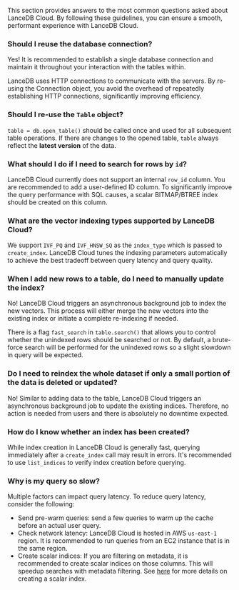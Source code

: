 This section provides answers to the most common questions asked about LanceDB Cloud. By following these guidelines, you can ensure a smooth, performant experience with LanceDB Cloud.

### Should I reuse the database connection?
Yes! It is recommended to establish a single database connection and maintain it throughout your interaction with the tables within. 

LanceDB uses HTTP connections to communicate with the servers. By re-using the Connection object, you avoid the overhead of repeatedly establishing HTTP connections, significantly improving efficiency.

### Should I re-use the `Table` object?
`table = db.open_table()` should be called once and used for all subsequent table operations. If there are changes to the opened table, `table` always reflect the **latest version** of the data. 

### What should I do if I need to search for rows by `id`?
LanceDB Cloud currently does not support an internal `row_id` column. You are recommended to add a 
user-defined ID column. To significantly improve the query performance with SQL causes, a scalar BITMAP/BTREE index should be created on this column. 

### What are the vector indexing types supported by LanceDB Cloud?
We support `IVF_PQ` and `IVF_HNSW_SQ` as the `index_type` which is passed to `create_index`. LanceDB Cloud tunes the indexing parameters automatically to achieve the best tradeoff between query latency and query quality.

### When I add new rows to a table, do I need to manually update the index?
No! LanceDB Cloud triggers an asynchronous background job to index the new vectors. This process will either merge the new vectors into the existing index or initiate a complete re-indexing if needed. 

There is a flag `fast_search` in `table.search()` that allows you to control whether the unindexed rows should be searched or not. By default, a brute-force search will be performed for the unindexed rows so a slight slowdown in query will be expected.

### Do I need to reindex the whole dataset if only a small portion of the data is deleted or updated?
No! Similar to adding data to the table, LanceDB Cloud triggers an asynchronous background job to update the existing indices. Therefore, no action is needed from users and there is absolutely no 
downtime expected.

### How do I know whether an index has been created?
While index creation in LanceDB Cloud is generally fast, querying immediately after a `create_index` call may result in errors. It's recommended to use `list_indices` to verify index creation before querying.

### Why is my query so slow?
Multiple factors can impact query latency. To reduce query latency, consider the following:
- Send pre-warm queries: send a few queries to warm up the cache before an actual user query.
- Check network latency: LanceDB Cloud is hosted in AWS `us-east-1` region. It is recommended to run queries from an EC2 instance that is in the same region.
- Create scalar indices: If you are filtering on metadata, it is recommended to create scalar indices on those columns. This will speedup searches with metadata filtering. See [here](../guides/scalar_index.md) for more details on creating a scalar index.